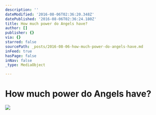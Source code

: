 ```yaml
---
description: ''
dateModified: '2016-08-06T02:36:20.348Z'
datePublished: '2016-08-06T02:36:24.180Z'
title: How much power do Angels have?
author: []
publisher: {}
via: {}
starred: false
sourcePath: _posts/2016-08-06-how-much-power-do-angels-have.md
inFeed: true
hasPage: false
inNav: false
_type: MediaObject

---
```

# How much power do Angels have?
![](https://the-grid-user-content.s3-us-west-2.amazonaws.com/6796b54e-b3f2-43e7-92f8-944fe769d80a.jpg)